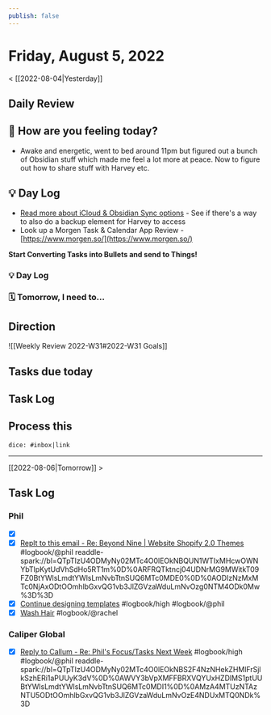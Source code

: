 ```yaml
---
publish: false 
---
```


# Friday, August 5, 2022

< [[2022-08-04|Yesterday]]

## Daily Review

## 📕 How are you feeling today?
-   Awake and energetic, went to bed around 11pm but figured out a bunch of Obsidian stuff which made me feel a lot more at peace. Now to figure out how to share stuff with Harvey etc.


## 💡 Day Log
-   [Read more about iCloud & Obsidian Sync options](https://www.reddit.com/r/ObsidianMD/comments/p4x5sy/mac_users_do_you_store_your_vaults_on_iclouds/) - See if there's a way to also do a backup element for Harvey to access
-   Look up a Morgen Task & Calendar App Review - [https://www.morgen.so/](https://www.morgen.so/)

**Start Converting Tasks into Bullets and send to Things!**


### 💡 Day Log


### 🗓 Tomorrow, I need to...



## Direction

![[Weekly Review 2022-W31#2022-W31 Goals]]

## Tasks due today


##  Task Log



##  Process this

`dice: #inbox|link`


---

[[2022-08-06|Tomorrow]] >

## Task Log
### Phil
- [x] [](things:///show?id=PALF3FykfXKGTGAYMLQbmN)
- [x] [Replt to this email - Re: Beyond Nine | Website Shopify 2.0 Themes](things:///show?id=LtBmMgd1tE62DFcRxSJ1M3) #logbook/@phil
	readdle-spark://bl=QTpTIzU4ODMyNy02MTc4O0lEOkNBQUN1WTIxMHcwOWNYbTlpKytUdVhSdHo5RT1m%0D%0ARFRQTktncj04UDNrMG9MWitkT09FZ0BtYWlsLmdtYWlsLmNvbTtnSUQ6MTc0MDE0%0D%0AODIzNzMxMTc0NjAxODtOOmhlbGxvQG1vb3JlZGVzaWduLmNvOzg0NTM4ODk0Mw%3D%3D
- [x] [Continue designing templates](things:///show?id=AFXugpjjDYzp3U3wrYeSxD) #logbook/high #logbook/@phil
- [x] [Wash Hair](things:///show?id=3gN88NiKmSBjfw21fWSxfM) #logbook/@rachel
### Caliper Global
- [x] [Reply to Callum - Re: Phil's Focus/Tasks Next Week](things:///show?id=Kq1rFhUTCkvZNVn18L3Xun) #logbook/high #logbook/@phil
	readdle-spark://bl=QTpTIzU4ODMyNy02MTc4O0lEOkNBS2F4NzNHekZHMlFrSjlkSzhERi1aPUUyK3dV%0D%0AWVY3bVpXMFFBRXVQYUxHZDlMS1ptUUBtYWlsLmdtYWlsLmNvbTtnSUQ6MTc0MDI1%0D%0AMzA4MTUzNTAzNTU5ODtOOmhlbGxvQG1vb3JlZGVzaWduLmNvOzE4NDUxMTQ0NDk%3D